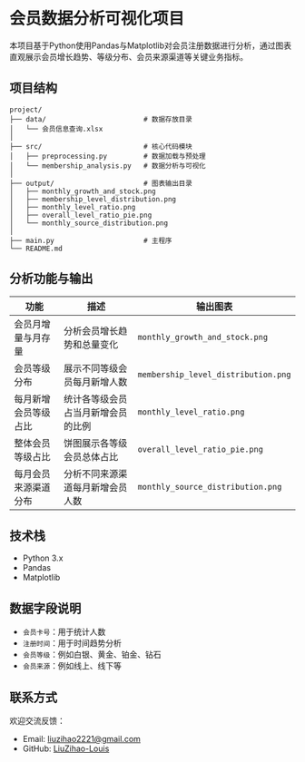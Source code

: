# 会员数据分析可视化项目

本项目基于Python使用Pandas与Matplotlib对会员注册数据进行分析，通过图表直观展示会员增长趋势、等级分布、会员来源渠道等关键业务指标。

## 项目结构

```
project/
├── data/                        # 数据存放目录
│   └── 会员信息查询.xlsx
│
├── src/                         # 核心代码模块
│   ├── preprocessing.py         # 数据加载与预处理
│   └── membership_analysis.py   # 数据分析与可视化
│
├── output/                      # 图表输出目录
│   ├── monthly_growth_and_stock.png
│   ├── membership_level_distribution.png
│   ├── monthly_level_ratio.png
│   ├── overall_level_ratio_pie.png
│   └── monthly_source_distribution.png
│
├── main.py                      # 主程序
└── README.md
```

## 分析功能与输出

| 功能                 | 描述                               | 输出图表                            |
| -------------------- | ---------------------------------- | ----------------------------------- |
| 会员月增量与月存量   | 分析会员增长趋势和总量变化         | `monthly_growth_and_stock.png`      |
| 会员等级分布         | 展示不同等级会员每月新增人数       | `membership_level_distribution.png` |
| 每月新增会员等级占比 | 统计各等级会员占当月新增会员的比例 | `monthly_level_ratio.png`           |
| 整体会员等级占比     | 饼图展示各等级会员总体占比         | `overall_level_ratio_pie.png`       |
| 每月会员来源渠道分布 | 分析不同来源渠道每月新增会员人数   | `monthly_source_distribution.png`   |

## 技术栈

- Python 3.x
- Pandas
- Matplotlib

## 数据字段说明

- `会员卡号`：用于统计人数
- `注册时间`：用于时间趋势分析
- `会员等级`：例如白银、黄金、铂金、钻石
- `会员来源`：例如线上、线下等

## 联系方式

欢迎交流反馈：

- Email: liuzihao2221@gmail.com
- GitHub: [LiuZihao-Louis](https://github.com/your_github_username)
